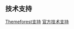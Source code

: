 
## 技术支持
[Themeforest支持](https://themeforest.net/item/porto-ultimate-responsive-magento-theme/9725864/support?ref=ilistheme)
[官方技术支持](https://smartwave.freshdesk.com/support/home)